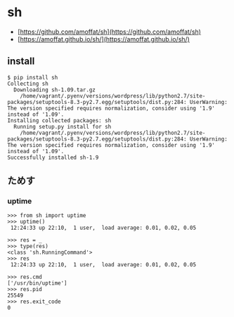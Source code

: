 # sh

- [https://github.com/amoffat/sh](https://github.com/amoffat/sh)
- [https://amoffat.github.io/sh/](https://amoffat.github.io/sh/)

## install

```
$ pip install sh
Collecting sh
  Downloading sh-1.09.tar.gz
    /home/vagrant/.pyenv/versions/wordpress/lib/python2.7/site-packages/setuptools-8.3-py2.7.egg/setuptools/dist.py:284: UserWarning: The version specified requires normalization, consider using '1.9' instead of '1.09'.
Installing collected packages: sh
  Running setup.py install for sh
    /home/vagrant/.pyenv/versions/wordpress/lib/python2.7/site-packages/setuptools-8.3-py2.7.egg/setuptools/dist.py:284: UserWarning: The version specified requires normalization, consider using '1.9' instead of '1.09'.
Successfully installed sh-1.9
```

## ためす

### uptime

```
>>> from sh import uptime
>>> uptime()
 12:24:33 up 22:10,  1 user,  load average: 0.01, 0.02, 0.05

>>> res = _
>>> type(res)
<class 'sh.RunningCommand'>
>>> res
 12:24:33 up 22:10,  1 user,  load average: 0.01, 0.02, 0.05
```

```
>>> res.cmd
['/usr/bin/uptime']
>>> res.pid
25549
>>> res.exit_code
0
```
